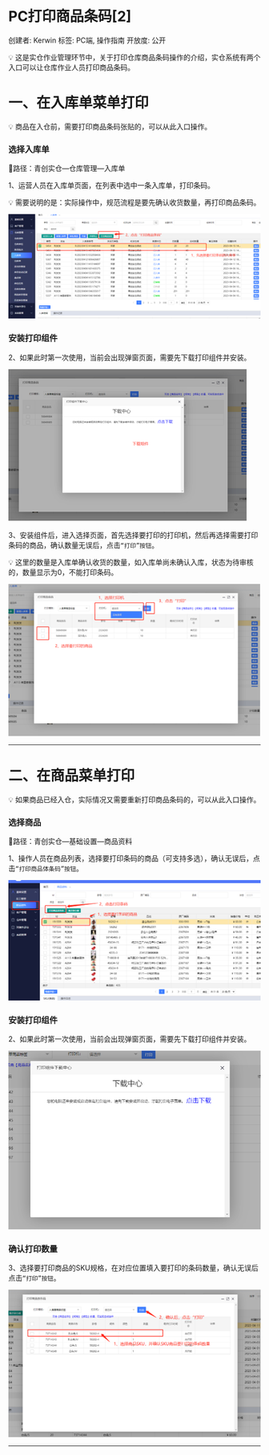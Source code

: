 # PC打印商品条码[2]

创建者: Kerwin
标签: PC端, 操作指南
开放度: 公开

<aside>
💡 这是实仓作业管理环节中，关于打印仓库商品条码操作的介绍，实仓系统有两个入口可以让仓库作业人员打印商品条码。

</aside>

# 一、在入库单菜单打印

<aside>
💡 商品在入仓前，需要打印商品条码张贴的，可以从此入口操作。

</aside>

### 选择入库单

📌路径：青创实仓—仓库管理—入库单

1、运营人员在入库单页面，在列表中选中一条入库单，打印条码。

<aside>
💡 需要说明的是：实际操作中，规范流程是要先确认收货数量，再打印商品条码。

</aside>

![Untitled](PC%E6%89%93%E5%8D%B0%E5%95%86%E5%93%81%E6%9D%A1%E7%A0%81%5B2%5D%206ececec64c5342a2b8202e31a0a569c4/Untitled.png)

### 安装打印组件

2、如果此时第一次使用，当前会出现弹窗页面，需要先下载打印组件并安装。

![Untitled](PC%E6%89%93%E5%8D%B0%E5%95%86%E5%93%81%E6%9D%A1%E7%A0%81%5B2%5D%206ececec64c5342a2b8202e31a0a569c4/Untitled%201.png)

3、安装组件后，进入选择页面，首先选择要打印的打印机，然后再选择需要打印条码的商品，确认数量无误后，点击`“打印”按钮`。

<aside>
💡 这里的数量是入库单确认收货的数量，如入库单尚未确认入库，状态为待审核的，数量显示为0，不能打印条码。

</aside>

![Untitled](PC%E6%89%93%E5%8D%B0%E5%95%86%E5%93%81%E6%9D%A1%E7%A0%81%5B2%5D%206ececec64c5342a2b8202e31a0a569c4/Untitled%202.png)

---

# 二、在商品菜单打印

<aside>
💡 如果商品已经入仓，实际情况又需要重新打印商品条码的，可以从此入口操作。

</aside>

### 选择商品

📌路径：青创实仓—基础设置—商品资料

1、操作人员在商品列表，选择要打印条码的商品（可支持多选），确认无误后，点击`“打印商品体条码”按钮`。

![Untitled](PC%E6%89%93%E5%8D%B0%E5%95%86%E5%93%81%E6%9D%A1%E7%A0%81%5B2%5D%206ececec64c5342a2b8202e31a0a569c4/Untitled%203.png)

### 安装打印组件

2、如果此时第一次使用，当前会出现弹窗页面，需要先下载打印组件并安装。

![Untitled](PC%E6%89%93%E5%8D%B0%E5%95%86%E5%93%81%E6%9D%A1%E7%A0%81%5B2%5D%206ececec64c5342a2b8202e31a0a569c4/Untitled%204.png)

### 确认打印数量

3、选择要打印商品的SKU规格，在对应位置填入要打印的条码数量，确认无误后点击`“打印”按钮`。

![Untitled](PC%E6%89%93%E5%8D%B0%E5%95%86%E5%93%81%E6%9D%A1%E7%A0%81%5B2%5D%206ececec64c5342a2b8202e31a0a569c4/Untitled%205.png)

---